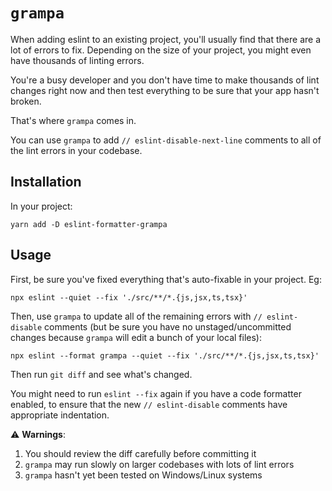# `grampa`

When adding eslint to an existing project, you'll usually find that there are a lot of errors to fix. Depending on the size of your project, you might even have thousands of linting errors.

You're a busy developer and you don't have time to make thousands of lint changes right now and then test everything to be sure that your app hasn't broken.

That's where `grampa` comes in.

You can use `grampa` to add `// eslint-disable-next-line` comments to all of the lint errors in your codebase.

## Installation

In your project:

```
yarn add -D eslint-formatter-grampa
```

## Usage

First, be sure you've fixed everything that's auto-fixable in your project. Eg:

```
npx eslint --quiet --fix './src/**/*.{js,jsx,ts,tsx}'
```

Then, use `grampa` to update all of the remaining errors with `// eslint-disable` comments (but be sure you have no unstaged/uncommitted changes because `grampa` will edit a bunch of your local files):

```
npx eslint --format grampa --quiet --fix './src/**/*.{js,jsx,ts,tsx}'
```

Then run `git diff` and see what's changed.

You might need to run `eslint --fix` again if you have a code formatter enabled, to ensure that the new `// eslint-disable` comments have appropriate indentation.

⚠️ **Warnings**:
1. You should review the diff carefully before committing it
1. `grampa` may run slowly on larger codebases with lots of lint errors
1. `grampa` hasn't yet been tested on Windows/Linux systems
